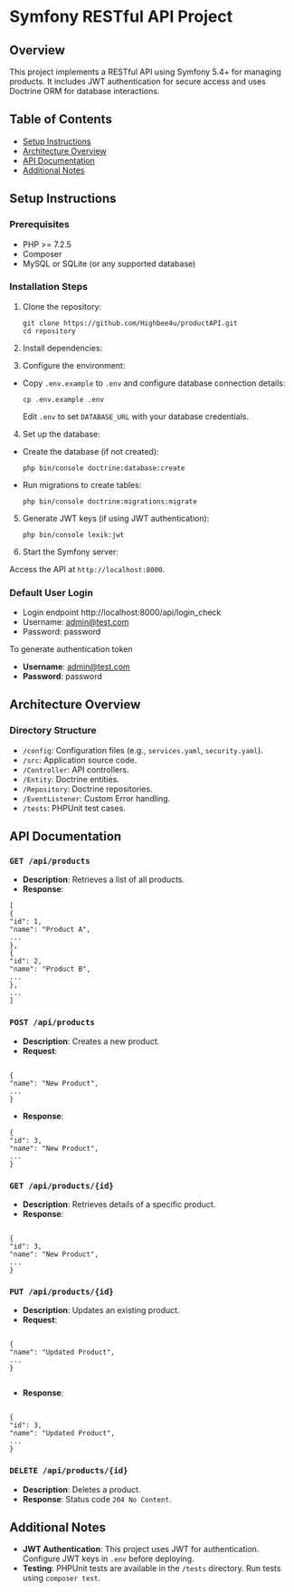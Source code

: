 # Symfony RESTful API Project

## Overview

This project implements a RESTful API using Symfony 5.4+ for managing products. It includes JWT authentication for secure access and uses Doctrine ORM for database interactions.

## Table of Contents

- [Setup Instructions](#setup-instructions)
- [Architecture Overview](#architecture-overview)
- [API Documentation](#api-documentation)
- [Additional Notes](#additional-notes)

## Setup Instructions

### Prerequisites
- PHP >= 7.2.5
- Composer
- MySQL or SQLite (or any supported database)

### Installation Steps
1. Clone the repository:

   ```
   git clone https://github.com/Highbee4u/productAPI.git
   cd repository
   ```

2. Install dependencies:


3. Configure the environment:
- Copy `.env.example` to `.env` and configure database connection details:
  ```
  cp .env.example .env
  ```
  Edit `.env` to set `DATABASE_URL` with your database credentials.

4. Set up the database:
- Create the database (if not created):
  ```
  php bin/console doctrine:database:create
  ```
- Run migrations to create tables:
  ```
  php bin/console doctrine:migrations:migrate
  ```

5. Generate JWT keys (if using JWT authentication):

    ```
    php bin/console lexik:jwt
    ```


6. Start the Symfony server:


Access the API at `http://localhost:8000`.

### Default User Login

- Login endpoint http://localhost:8000/api/login_check
- Username: admin@test.com
- Password: password

To generate authentication token
- **Username**: admin@test.com
- **Password**: password

## Architecture Overview

### Directory Structure
- `/config`: Configuration files (e.g., `services.yaml`, `security.yaml`).
- `/src`: Application source code.
- `/Controller`: API controllers.
- `/Entity`: Doctrine entities.
- `/Repository`: Doctrine repositories.
- `/EventListener`: Custom Error handling.
- `/tests`: PHPUnit test cases.

## API Documentation

### `GET /api/products`

- **Description**: Retrieves a list of all products.
- **Response**:

```
[
{
"id": 1,
"name": "Product A",
...
},
{
"id": 2,
"name": "Product B",
...
},
...
]

```

### `POST /api/products`

- **Description**: Creates a new product.
- **Request**:

```

{
"name": "New Product",
...
}

```

- **Response**:

```
{
"id": 3,
"name": "New Product",
...
}

```

### `GET /api/products/{id}`

- **Description**: Retrieves details of a specific product.
- **Response**:

```

{
"id": 3,
"name": "New Product",
...
}

```

### `PUT /api/products/{id}`

- **Description**: Updates an existing product.
- **Request**:

```

{
"name": "Updated Product",
...
}


```
- **Response**:

```

{
"id": 3,
"name": "Updated Product",
...
}

```

### `DELETE /api/products/{id}`

- **Description**: Deletes a product.
- **Response**: Status code `204 No Content`.

## Additional Notes

- **JWT Authentication**: This project uses JWT for authentication. Configure JWT keys in `.env` before deploying.
- **Testing**: PHPUnit tests are available in the `/tests` directory. Run tests using `composer test`.


